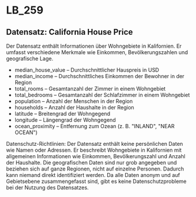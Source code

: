 # LB_259

## Datensatz: California House Price
Der Datensatz enthält Informationen über Wohngebiete in Kalifornien. Er umfasst verschiedene Merkmale wie Einkommen, Bevölkerungszahlen und geografische Lage.
- median_house_value – Durchschnittlicher Hauspreis in USD
- median_income – Durchschnittliches Einkommen der Bewohner in der Region
- total_rooms – Gesamtanzahl der Zimmer in einem Wohngebiet
- total_bedrooms – Gesamtanzahl der Schlafzimmer in einem Wohngebiet
- population – Anzahl der Menschen in der Region
- households – Anzahl der Haushalte in der Region
- latitude – Breitengrad der Wohngegend
- longitude – Längengrad der Wohngegend
- ocean_proximity – Entfernung zum Ozean (z. B. "INLAND", "NEAR OCEAN")

Datenschutz-Richtlinien:
Der Datensatz enthält keine persönlichen Daten wie Namen oder Adressen. Er beschreibt Wohngebiete in Kalifornien mit allgemeinen Informationen wie Einkommen, Bevölkerungszahl und Anzahl der Haushalte. Die geografischen Daten sind nur grob angegeben und beziehen sich auf ganze Regionen, nicht auf einzelne Personen. Dadurch kann niemand direkt identifiziert werden. Da alle Daten anonym und auf Gebietsebene zusammengefasst sind, gibt es keine Datenschutzprobleme bei der Nutzung des Datensatzes.
